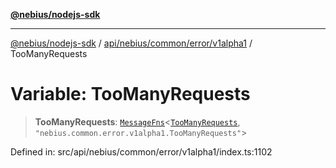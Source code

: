 [**@nebius/nodejs-sdk**](../../../../../../README.md)

***

[@nebius/nodejs-sdk](../../../../../../README.md) / [api/nebius/common/error/v1alpha1](../README.md) / TooManyRequests

# Variable: TooManyRequests

> **TooManyRequests**: [`MessageFns`](../../../../../../runtime/protos/core/interfaces/MessageFns.md)\<[`TooManyRequests`](../interfaces/TooManyRequests.md), `"nebius.common.error.v1alpha1.TooManyRequests"`\>

Defined in: src/api/nebius/common/error/v1alpha1/index.ts:1102

